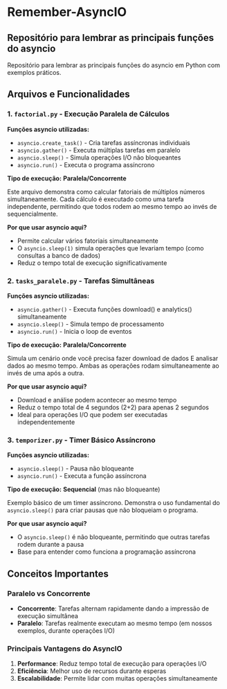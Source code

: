 # Remember-AsyncIO

## Repositório para lembrar as principais funções do asyncio

Repositório para lembrar as principais funções do asyncio em Python com exemplos práticos.

## Arquivos e Funcionalidades

### 1. `factorial.py` - Execução Paralela de Cálculos
**Funções asyncio utilizadas:**
- `asyncio.create_task()` - Cria tarefas assíncronas individuais
- `asyncio.gather()` - Executa múltiplas tarefas em paralelo
- `asyncio.sleep()` - Simula operações I/O não bloqueantes
- `asyncio.run()` - Executa o programa assíncrono

**Tipo de execução:** **Paralela/Concorrente**

Este arquivo demonstra como calcular fatoriais de múltiplos números simultaneamente. Cada cálculo é executado como uma tarefa independente, permitindo que todos rodem ao mesmo tempo ao invés de sequencialmente.

**Por que usar asyncio aqui?** 
- Permite calcular vários fatoriais simultaneamente
- O `asyncio.sleep(1)` simula operações que levariam tempo (como consultas a banco de dados)
- Reduz o tempo total de execução significativamente

### 2. `tasks_paralele.py` - Tarefas Simultâneas
**Funções asyncio utilizadas:**
- `asyncio.gather()` - Executa funções download() e analytics() simultaneamente
- `asyncio.sleep()` - Simula tempo de processamento
- `asyncio.run()` - Inicia o loop de eventos

**Tipo de execução:** **Paralela/Concorrente**

Simula um cenário onde você precisa fazer download de dados E analisar dados ao mesmo tempo. Ambas as operações rodam simultaneamente ao invés de uma após a outra.

**Por que usar asyncio aqui?**
- Download e análise podem acontecer ao mesmo tempo
- Reduz o tempo total de 4 segundos (2+2) para apenas 2 segundos
- Ideal para operações I/O que podem ser executadas independentemente

### 3. `temporizer.py` - Timer Básico Assíncrono
**Funções asyncio utilizadas:**
- `asyncio.sleep()` - Pausa não bloqueante
- `asyncio.run()` - Executa a função assíncrona

**Tipo de execução:** **Sequencial** (mas não bloqueante)

Exemplo básico de um timer assíncrono. Demonstra o uso fundamental do `asyncio.sleep()` para criar pausas que não bloqueiam o programa.

**Por que usar asyncio aqui?**
- O `asyncio.sleep()` é não bloqueante, permitindo que outras tarefas rodem durante a pausa
- Base para entender como funciona a programação assíncrona

## Conceitos Importantes

### Paralelo vs Concorrente
- **Concorrente**: Tarefas alternam rapidamente dando a impressão de execução simultânea
- **Paralelo**: Tarefas realmente executam ao mesmo tempo (em nossos exemplos, durante operações I/O)

### Principais Vantagens do AsyncIO
1. **Performance**: Reduz tempo total de execução para operações I/O
2. **Eficiência**: Melhor uso de recursos durante esperas
3. **Escalabilidade**: Permite lidar com muitas operações simultaneamente
